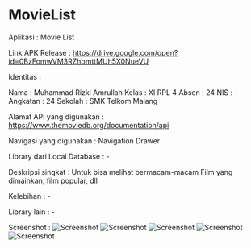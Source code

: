 # MovieList

Aplikasi  : Movie List

Link APK Release  : https://drive.google.com/open?id=0BzFomwVM3RZhbmttMUh5X0NueVU

Identitas :

Nama  : Muhammad Rizki Amrullah
Kelas : XI RPL 4
Absen : 24
NIS : -
Angkatan  : 24
Sekolah : SMK Telkom Malang

Alamat API yang digunakan : https://www.themoviedb.org/documentation/api

Navigasi yang digunakan : Navigation Drawer

Library dari Local Database : -

Deskripsi singkat : Untuk bisa melihat bermacam-macam Film yang dimainkan, film popular, dll

Kelebihan : -

Library lain  : -

Screenshot  :
![Screenshot](https://user-images.githubusercontent.com/22188487/26918653-1efb76a0-4c5d-11e7-8946-d5540ad4b4df.PNG)
![Screenshot](https://user-images.githubusercontent.com/22188487/26918651-1ef7f11a-4c5d-11e7-9b72-538bbaf38be7.PNG)
![Screenshot](https://user-images.githubusercontent.com/22188487/26918652-1efb6912-4c5d-11e7-88ef-ecd2051a289a.PNG)
![Screenshot](https://user-images.githubusercontent.com/22188487/26918654-1efe5ef6-4c5d-11e7-8b14-c84e9465e6ad.PNG)
![Screenshot](https://user-images.githubusercontent.com/22188487/26918655-1f05b9b2-4c5d-11e7-8b92-661b64da7b86.PNG)

